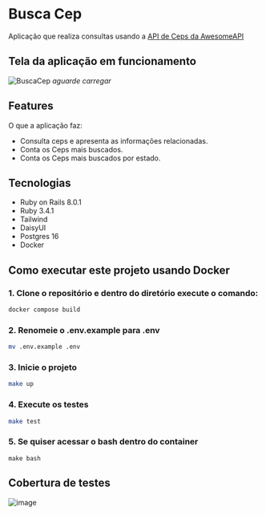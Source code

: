 # Busca Cep
Aplicação que realiza consultas usando a [API de Ceps da AwesomeAPI](https://cep.awesomeapi.com.br/)

## Tela da aplicação em funcionamento
![BuscaCep](https://github.com/user-attachments/assets/6593439d-ead8-467d-ba6c-7421bb19cb01)
*aguarde carregar*

## Features
O que a aplicação faz:
- Consulta ceps e apresenta as informações relacionadas.
- Conta os Ceps mais buscados.
- Conta os Ceps mais buscados por estado.

## Tecnologias
- Ruby on Rails 8.0.1
- Ruby 3.4.1
- Tailwind
- DaisyUI
- Postgres 16
- Docker

## Como executar este projeto usando Docker
### 1. Clone o repositório e dentro do diretório execute o comando:
```bash
docker compose build
```

### 2. Renomeie o .env.example para .env
```bash
mv .env.example .env
```

### 3. Inicie o projeto
```bash
make up
```

### 4. Execute os testes
```bash
make test
```

### 5. Se quiser acessar o bash dentro do container
```
make bash
```

## Cobertura de testes
![image](https://github.com/user-attachments/assets/5e07b167-849f-47df-bb45-c2ca4be653af)
